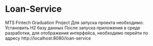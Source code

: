 # Loan-Service
MTS Fintech Graduation Project
Для запуска проекта необходимо:
Установить H2 базу данных
После запуска приложения в среде разработки, для отображения интерфейса, необходимо перейти по адресу http://localhost:8080/loan-service
